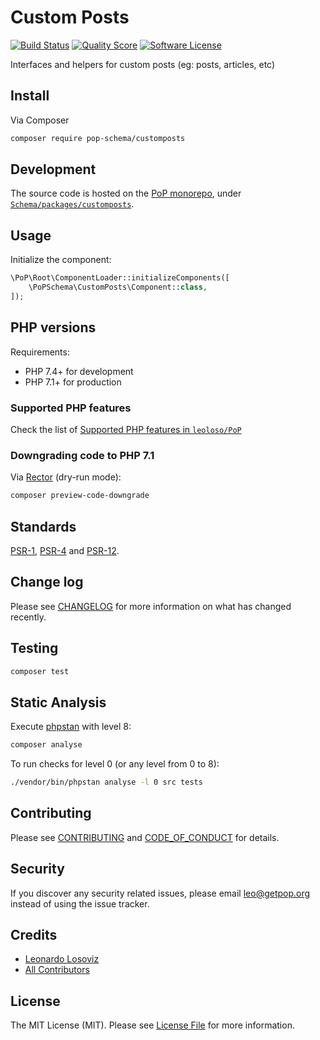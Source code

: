# Custom Posts

[![Build Status][ico-travis]][link-travis]
[![Quality Score][ico-code-quality]][link-code-quality]
[![Software License][ico-license]](LICENSE.md)

<!--
[![Latest Version on Packagist][ico-version]][link-packagist]
[![Coverage Status][ico-scrutinizer]][link-scrutinizer]
[![Total Downloads][ico-downloads]][link-downloads]
-->

Interfaces and helpers for custom posts (eg: posts, articles, etc)

## Install

Via Composer

``` bash
composer require pop-schema/customposts
```

## Development

The source code is hosted on the [PoP monorepo](https://github.com/leoloso/PoP), under [`Schema/packages/customposts`](https://github.com/leoloso/PoP/tree/master/layers/Schema/packages/customposts).

## Usage

Initialize the component:

``` php
\PoP\Root\ComponentLoader::initializeComponents([
    \PoPSchema\CustomPosts\Component::class,
]);
```

## PHP versions

Requirements:

- PHP 7.4+ for development
- PHP 7.1+ for production

### Supported PHP features

Check the list of [Supported PHP features in `leoloso/PoP`](https://github.com/leoloso/PoP/#supported-php-features)

### Downgrading code to PHP 7.1

Via [Rector](https://github.com/rectorphp/rector) (dry-run mode):

```bash
composer preview-code-downgrade
```

## Standards

[PSR-1](https://www.php-fig.org/psr/psr-1), [PSR-4](https://www.php-fig.org/psr/psr-4) and [PSR-12](https://www.php-fig.org/psr/psr-12).

## Change log

Please see [CHANGELOG](CHANGELOG.md) for more information on what has changed recently.

## Testing

``` bash
composer test
```

## Static Analysis

Execute [phpstan](https://github.com/phpstan/phpstan) with level 8:

``` bash
composer analyse
```

To run checks for level 0 (or any level from 0 to 8):

``` bash
./vendor/bin/phpstan analyse -l 0 src tests
```

## Contributing

Please see [CONTRIBUTING](CONTRIBUTING.md) and [CODE_OF_CONDUCT](CODE_OF_CONDUCT.md) for details.

## Security

If you discover any security related issues, please email leo@getpop.org instead of using the issue tracker.

## Credits

- [Leonardo Losoviz][link-author]
- [All Contributors][link-contributors]

## License

The MIT License (MIT). Please see [License File](LICENSE.md) for more information.

[ico-version]: https://img.shields.io/packagist/v/pop-schema/customposts.svg?style=flat-square
[ico-license]: https://img.shields.io/badge/license-MIT-brightgreen.svg?style=flat-square
[ico-travis]: https://img.shields.io/travis/pop-schema/customposts/master.svg?style=flat-square
[ico-scrutinizer]: https://img.shields.io/scrutinizer/coverage/g/pop-schema/customposts.svg?style=flat-square
[ico-code-quality]: https://img.shields.io/scrutinizer/g/pop-schema/customposts.svg?style=flat-square
[ico-downloads]: https://img.shields.io/packagist/dt/pop-schema/customposts.svg?style=flat-square

[link-packagist]: https://packagist.org/packages/pop-schema/customposts
[link-travis]: https://travis-ci.org/pop-schema/customposts
[link-scrutinizer]: https://scrutinizer-ci.com/g/pop-schema/customposts/code-structure
[link-code-quality]: https://scrutinizer-ci.com/g/pop-schema/customposts
[link-downloads]: https://packagist.org/packages/pop-schema/customposts
[link-author]: https://github.com/leoloso
[link-contributors]: ../../../../../../contributors
